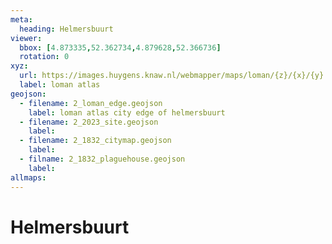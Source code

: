 ```yaml
---
meta:
  heading: Helmersbuurt
viewer:
  bbox: [4.873335,52.362734,4.879628,52.366736]
  rotation: 0
xyz: 
  url: https://images.huygens.knaw.nl/webmapper/maps/loman/{z}/{x}/{y}.jpeg
  label: loman atlas
geojson:
  - filename: 2_loman_edge.geojson
    label: loman atlas city edge of helmersbuurt
  - filename: 2_2023_site.geojson
    label:
  - filename: 2_1832_citymap.geojson
    label:
  - filname: 2_1832_plaguehouse.geojson
    label:
allmaps:
---
```

# Helmersbuurt
